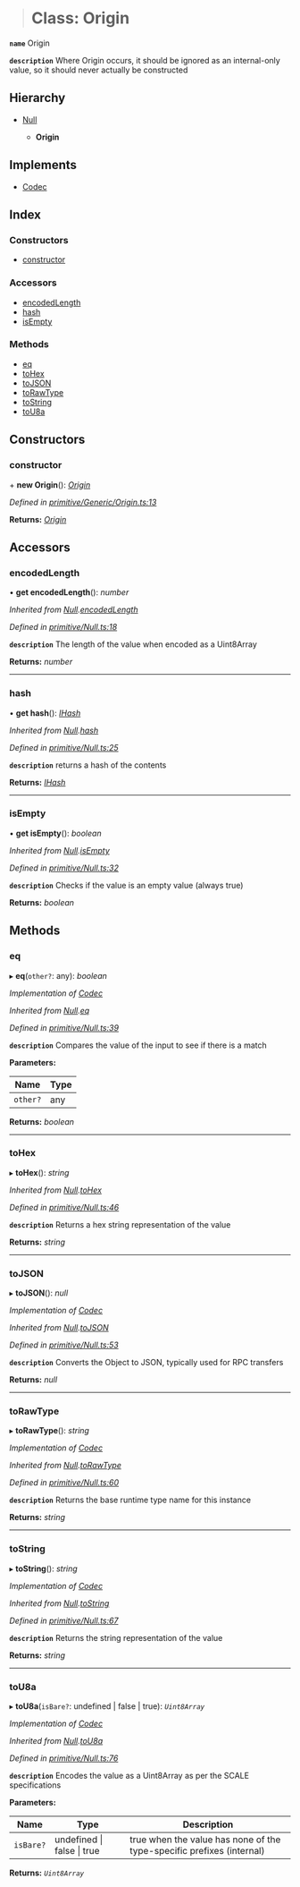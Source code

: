 > # Class: Origin

**`name`** Origin

**`description`** 
Where Origin occurs, it should be ignored as an internal-only value, so it should
never actually be constructed

## Hierarchy

* [Null](_primitive_null_.null.md)

  * **Origin**

## Implements

* [Codec](../interfaces/_types_.codec.md)

## Index

### Constructors

* [constructor](_primitive_generic_origin_.origin.md#constructor)

### Accessors

* [encodedLength](_primitive_generic_origin_.origin.md#encodedlength)
* [hash](_primitive_generic_origin_.origin.md#hash)
* [isEmpty](_primitive_generic_origin_.origin.md#isempty)

### Methods

* [eq](_primitive_generic_origin_.origin.md#eq)
* [toHex](_primitive_generic_origin_.origin.md#tohex)
* [toJSON](_primitive_generic_origin_.origin.md#tojson)
* [toRawType](_primitive_generic_origin_.origin.md#torawtype)
* [toString](_primitive_generic_origin_.origin.md#tostring)
* [toU8a](_primitive_generic_origin_.origin.md#tou8a)

## Constructors

###  constructor

\+ **new Origin**(): *[Origin](_primitive_generic_origin_.origin.md)*

*Defined in [primitive/Generic/Origin.ts:13](https://github.com/polkadot-js/api/blob/895ed80/packages/types/src/primitive/Generic/Origin.ts#L13)*

**Returns:** *[Origin](_primitive_generic_origin_.origin.md)*

## Accessors

###  encodedLength

• **get encodedLength**(): *number*

*Inherited from [Null](_primitive_null_.null.md).[encodedLength](_primitive_null_.null.md#encodedlength)*

*Defined in [primitive/Null.ts:18](https://github.com/polkadot-js/api/blob/895ed80/packages/types/src/primitive/Null.ts#L18)*

**`description`** The length of the value when encoded as a Uint8Array

**Returns:** *number*

___

###  hash

• **get hash**(): *[IHash](../interfaces/_types_.ihash.md)*

*Inherited from [Null](_primitive_null_.null.md).[hash](_primitive_null_.null.md#hash)*

*Defined in [primitive/Null.ts:25](https://github.com/polkadot-js/api/blob/895ed80/packages/types/src/primitive/Null.ts#L25)*

**`description`** returns a hash of the contents

**Returns:** *[IHash](../interfaces/_types_.ihash.md)*

___

###  isEmpty

• **get isEmpty**(): *boolean*

*Inherited from [Null](_primitive_null_.null.md).[isEmpty](_primitive_null_.null.md#isempty)*

*Defined in [primitive/Null.ts:32](https://github.com/polkadot-js/api/blob/895ed80/packages/types/src/primitive/Null.ts#L32)*

**`description`** Checks if the value is an empty value (always true)

**Returns:** *boolean*

## Methods

###  eq

▸ **eq**(`other?`: any): *boolean*

*Implementation of [Codec](../interfaces/_types_.codec.md)*

*Inherited from [Null](_primitive_null_.null.md).[eq](_primitive_null_.null.md#eq)*

*Defined in [primitive/Null.ts:39](https://github.com/polkadot-js/api/blob/895ed80/packages/types/src/primitive/Null.ts#L39)*

**`description`** Compares the value of the input to see if there is a match

**Parameters:**

Name | Type |
------ | ------ |
`other?` | any |

**Returns:** *boolean*

___

###  toHex

▸ **toHex**(): *string*

*Inherited from [Null](_primitive_null_.null.md).[toHex](_primitive_null_.null.md#tohex)*

*Defined in [primitive/Null.ts:46](https://github.com/polkadot-js/api/blob/895ed80/packages/types/src/primitive/Null.ts#L46)*

**`description`** Returns a hex string representation of the value

**Returns:** *string*

___

###  toJSON

▸ **toJSON**(): *null*

*Implementation of [Codec](../interfaces/_types_.codec.md)*

*Inherited from [Null](_primitive_null_.null.md).[toJSON](_primitive_null_.null.md#tojson)*

*Defined in [primitive/Null.ts:53](https://github.com/polkadot-js/api/blob/895ed80/packages/types/src/primitive/Null.ts#L53)*

**`description`** Converts the Object to JSON, typically used for RPC transfers

**Returns:** *null*

___

###  toRawType

▸ **toRawType**(): *string*

*Implementation of [Codec](../interfaces/_types_.codec.md)*

*Inherited from [Null](_primitive_null_.null.md).[toRawType](_primitive_null_.null.md#torawtype)*

*Defined in [primitive/Null.ts:60](https://github.com/polkadot-js/api/blob/895ed80/packages/types/src/primitive/Null.ts#L60)*

**`description`** Returns the base runtime type name for this instance

**Returns:** *string*

___

###  toString

▸ **toString**(): *string*

*Implementation of [Codec](../interfaces/_types_.codec.md)*

*Inherited from [Null](_primitive_null_.null.md).[toString](_primitive_null_.null.md#tostring)*

*Defined in [primitive/Null.ts:67](https://github.com/polkadot-js/api/blob/895ed80/packages/types/src/primitive/Null.ts#L67)*

**`description`** Returns the string representation of the value

**Returns:** *string*

___

###  toU8a

▸ **toU8a**(`isBare?`: undefined | false | true): *`Uint8Array`*

*Implementation of [Codec](../interfaces/_types_.codec.md)*

*Inherited from [Null](_primitive_null_.null.md).[toU8a](_primitive_null_.null.md#tou8a)*

*Defined in [primitive/Null.ts:76](https://github.com/polkadot-js/api/blob/895ed80/packages/types/src/primitive/Null.ts#L76)*

**`description`** Encodes the value as a Uint8Array as per the SCALE specifications

**Parameters:**

Name | Type | Description |
------ | ------ | ------ |
`isBare?` | undefined \| false \| true | true when the value has none of the type-specific prefixes (internal)  |

**Returns:** *`Uint8Array`*